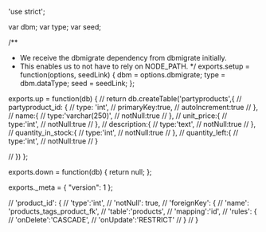 'use strict';

var dbm;
var type;
var seed;

/**
  * We receive the dbmigrate dependency from dbmigrate initially.
  * This enables us to not have to rely on NODE_PATH.
  */
exports.setup = function(options, seedLink) {
  dbm = options.dbmigrate;
  type = dbm.dataType;
  seed = seedLink;
};

exports.up = function(db) {
  // return db.createTable('partyproducts',{
  //   partyproduct_id: {
  //     type: 'int', 
  //     primaryKey:true, 
  //     autoIncrement:true
  //   },
  //   name:{
  //     type:'varchar(250)',
  //     notNull:true
  //   }, 
  //   unit_price:{
  //     type:'int',
  //     notNull:true
  //   }, 
  //   description:{
  //     type:'text',
  //     notNull:true
  //   }, 
  //   quantity_in_stock:{
  //     type:'int',
  //     notNull:true
  //   },
  //   quantity_left:{
  //     type:'int', 
  //     notNull:true
  //   }

  // })
};

exports.down = function(db) {
  return null;
};

exports._meta = {
  "version": 1
};


// 'product_id': {
//   'type':'int',
//   'notNull': true,
//   'foreignKey': {
//     'name': 'products_tags_product_fk',
//     'table':'products',
//     'mapping':'id',
//     'rules': {
//       'onDelete':'CASCADE',
//       'onUpdate':'RESTRICT'
//     }
//   }
